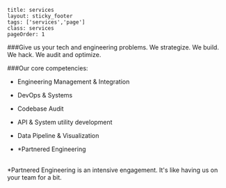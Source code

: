 
```
title: services
layout: sticky_footer
tags: ['services','page']
class: services
pageOrder: 1
```

###Give us your tech and engineering problems.
We strategize. We build. We hack. We audit and optimize.

###Our core competencies:
- Engineering Management & Integration

- DevOps & Systems

- Codebase Audit

- API & System utility development

- Data Pipeline & Visualization

- *Partnered Engineering 

<br>
<!--
We are open to hearing about tech related problem you're facing. Worst case, we will try and connect you with someone better equipped to handle it than we are. 
-->
*Partnered Engineering is an intensive engagement. It's like having us on your team for a bit.
